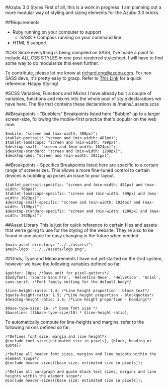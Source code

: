 #Azubu 3.0 Styles
First of all, this is a work in progress. I am planning out a more modular way of styling and sizing elements for the Azubu 3.0 bricks.

##Requirements
- Ruby running on your computer to support
	- SASS + Compass running on your command line
- HTML 5 support

#CSS
Since everything is being compiled on SASS, I've made a point to include ALL CSS STYLES in one post-rendered stylesheet. I will have to find some way to do modularize this even further.

To contribute, please let me know at richard.ong@azubu.com. For non SASS devs, it's pretty easy to grasp. Refer to [This Link](http://sass-lang.com/guide "SASS Basics") for a quick reference. Happy Styling!

#SCSS Variables, Functions and Mixins
I have already built a couple of variables, functions and mixins into the whole pool of style declarations we have here. The file that contains these declarations is /mains/_assets.scss

##Breakpoints - "Bubblers"
Breakpoints listed here "Bubble" up to a larger screen-size, following the mobile-first practice that's popular on the web now.
```
$mobile: "screen and (max-width: 480px)";
$tablet-portrait: "screen and (min-width: 481px)";
$tablet-landscape: "screen and (min-width: 799px)";
$desktop-small: "screen and (min-width: 1024px)";
$desktop-standard: "screen and (min-width: 1200px)";
$desktop-uhd: "screen and (min-width: 1921px)";
```

##Breakpoints - Specifics
Breakpoints listed here are specific to a certain range of screensizes. This allows a more fine-tuned control to certain devices is bubbling up poses an issue to your layout.
```
$tablet-portrait-specific: "screen and (min-width: 481px) and (max-width: 768px)";
$tablet-landscape-specific: "screen and (min-width: 799px) and (max-width: 1023px)";
$desktop-small-specific: "screen and (min-width: 1024px) and (max-width: 1199px)";
$desktop-standard-specific: "screen and (min-width: 1200px) and (max-width: 1920px)";
```

##Asset Library
This is just for quick reference to certain files and assets that we're going to use for the styling of the website. They're also to be found in one place for easy changing in the future when needed.
```
$main-asset-directory: "../../assets/";
$main-logo: "../../assets/logo.png";
```

##Grids, Type and Measurements
I have not yet started on the Grid system, however we have the following variables defined so far.
```
$gutter: 10px; /*Base unit for pixel-gutters*/
$bodyfont: 'Source Sans Pro', 'Helvetica Neue', 'Helvetica', 'Arial', sans-serif; /*Font family setting for the default body*/

$line-height-ratio: 1.4; /*Line height proportion - block text*/
$quote-height-ratio: 1.5; /*Line height proportion - blockquotes*/
$heading-height-ratio: 1.6; /*Line height proportion - headings*/

$base-type-size: 16; /* base font size */
$baseline: (($base-type-size/10) * $line-height-ratio);
```
To automatically compute for line-heights and margins, refer to the following mixins defined so far:
```
/*Defines font size, margin and line height*/
@include font-size([estimated size in pixels], [block, heading or quote])

/*Define all header font sizes, margins and line heights within the element scope*/
@include header-sizes([base size: estimated size in pixels]);

/*Define all paragraph and quote block text sizes, margins and line heights within the element scope*/
@include header-sizes([base size: estimated size in pixels]);
```
